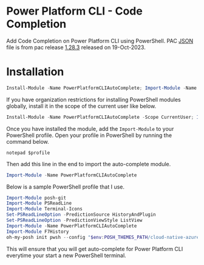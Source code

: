 # Power Platform CLI - Code Completion

Add Code Completion on Power Platform CLI using PowerShell. PAC [JSON](./PowerPlatformCLIAutoComplete/pac.doc.json) file is from pac release [1.28.3](https://www.nuget.org/packages/Microsoft.PowerApps.CLI/1.28.3) released on 19-Oct-2023.

# Installation

```powershell
Install-Module -Name PowerPlatformCLIAutoComplete; Import-Module -Name PowerPlatformCLIAutoComplete;
```
If you have organization restrictions for installing PowerShell modules globally, install it in the scope of the current user like below.

```powershell
Install-Module -Name PowerPlatformCLIAutoComplete -Scope CurrentUser; Import-Module -Name PowerPlatformCLIAutoComplete;
```

Once you have installed the module, add the `Import-Module` to your PowerShell profile. Open your profile in PowerShell by running the command below.

```
notepad $profile
```

Then add this line in the end to import the auto-complete module.

```powershell
Import-Module -Name PowerPlatformCLIAutoComplete
```
Below is a sample PowerShell profile that I use.

```powershell
Import-Module posh-git
Import-Module PSReadLine
Import-Module Terminal-Icons
Set-PSReadLineOption -PredictionSource HistoryAndPlugin
Set-PSReadLineOption -PredictionViewStyle ListView
Import-Module -Name PowerPlatformCLIAutoComplete
Import-Module F7History
oh-my-posh init pwsh --config "$env:POSH_THEMES_PATH/cloud-native-azure.omp.json" | Invoke-Expression
```

This will ensure that you will get auto-complete for Power Platform CLI everytime your start a new PowerShell terminal.
